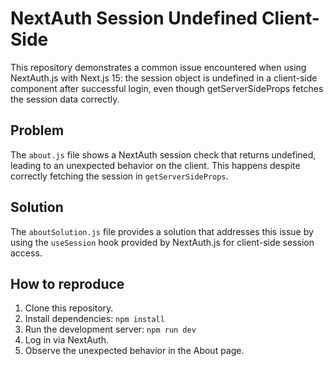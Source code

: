 # NextAuth Session Undefined Client-Side

This repository demonstrates a common issue encountered when using NextAuth.js with Next.js 15: the session object is undefined in a client-side component after successful login, even though getServerSideProps fetches the session data correctly.

## Problem

The `about.js` file shows a NextAuth session check that returns undefined, leading to an unexpected behavior on the client.  This happens despite correctly fetching the session in `getServerSideProps`.

## Solution

The `aboutSolution.js` file provides a solution that addresses this issue by using the `useSession` hook provided by NextAuth.js for client-side session access.

## How to reproduce

1. Clone this repository.
2. Install dependencies: `npm install`
3. Run the development server: `npm run dev`
4. Log in via NextAuth.
5. Observe the unexpected behavior in the About page.